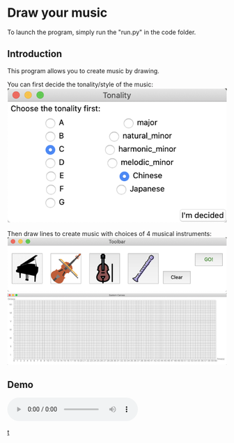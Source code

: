 # Draw your music
To launch the program, simply run the "run.py" in the code folder.

## Introduction
This program allows you to create music by drawing.

You can first decide the tonality/style of the music:
![tonality](https://github.com/mollyhe0523/draw-your-music/raw/master/demo/tonality.png)

Then draw lines to create music with choices of 4 musical instruments:
![toolbar](https://github.com/mollyhe0523/draw-your-music/raw/master/demo/toolbar.png)
![canvas](https://github.com/mollyhe0523/draw-your-music/raw/master/demo/canvas.png)

## Demo
![C-Chinese](https://github.com/mollyhe0523/draw-your-music/raw/master/demo/C-Chinese.mp3)

[t](/demo/t.m4a)
